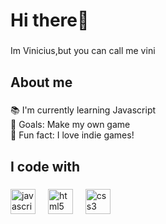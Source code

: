 <h1 align="left">Hi there👋</h1>

###

<p align="left">Im Vinicius,but you can call me vini</p>

###

<h2 align="left">About me</h2>

###

<p align="left">📚 I'm currently learning Javascript<br>🎯 Goals: Make my own game <br>🎲 Fun fact: I love indie games!</p>

###

<h2 align="left">I code with</h2>

###

<div align="left">
  <img src="https://cdn.jsdelivr.net/gh/devicons/devicon/icons/javascript/javascript-original.svg" height="40" alt="javascript logo"  />
  <img width="12" />
  <img src="https://cdn.jsdelivr.net/gh/devicons/devicon/icons/html5/html5-original.svg" height="40" alt="html5 logo"  />
  <img width="12" />
  <img src="https://cdn.jsdelivr.net/gh/devicons/devicon/icons/css3/css3-original.svg" height="40" alt="css3 logo"  />
</div>

###
